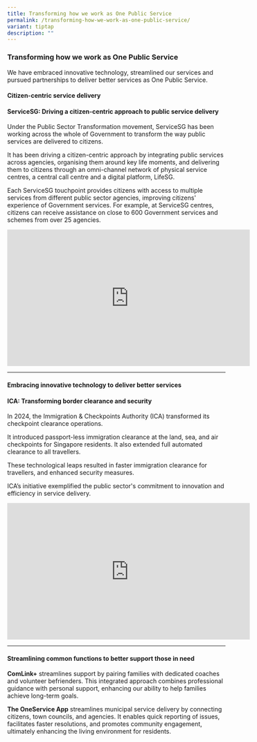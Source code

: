 ```yaml
---
title: Transforming how we work as One Public Service
permalink: /transforming-how-we-work-as-one-public-service/
variant: tiptap
description: ""
---
```

<h3><strong>Transforming how we work as One Public Service</strong></h3>
<p>We have embraced innovative technology, streamlined our services and pursued
partnerships to deliver better services as One Public Service.</p>
<h4><strong>Citizen-centric service delivery</strong></h4>
<h4>ServiceSG: Driving a citizen-centric approach to public service delivery</h4>
<p>Under the Public Sector Transformation movement, ServiceSG has been working
across the whole of Government to transform the way public services are
delivered to citizens.</p>
<p>It has been driving a citizen-centric approach by integrating public services
across agencies, organising them around key life moments, and delivering
them to citizens through an omni-channel network of physical service centres,
a central call centre and a digital platform, LifeSG.</p>
<p>Each ServiceSG touchpoint provides citizens with access to multiple services
from different public sector agencies, improving citizens' experience of
Government services. For example, at ServiceSG centres, citizens can receive
assistance on close to 600 Government services and schemes from over 25
agencies.</p>
<div class="iframe-wrapper">
<iframe height="315" width="560" allowfullscreen="true" frameborder="0" src="https://www.youtube.com/embed/_-aSlsDaZec?si=9spIgJPL3qRLA8Kw&amp;controls=0"></iframe>
</div>
<hr>
<h4><strong>Embracing innovative technology to deliver better services</strong></h4>
<h4>ICA: Transforming border clearance and security</h4>
<p>In 2024, the Immigration &amp; Checkpoints Authority (ICA) transformed
its checkpoint clearance operations.</p>
<p>It introduced passport-less immigration clearance at the land, sea, and
air checkpoints for Singapore residents. It also extended full automated
clearance to all travellers.</p>
<p>These technological leaps resulted in faster immigration clearance for
travellers, and enhanced security measures.</p>
<p>ICA’s initiative exemplified the public sector's commitment to innovation
and efficiency in service delivery.</p>
<div class="iframe-wrapper">
<iframe height="315" width="560" allowfullscreen="true" frameborder="0" src="https://www.youtube.com/embed/GjATXtB9GwA?si=eHP0mxCt7_eQjRWk&amp;controls=0"></iframe>
</div>
<hr>
<h4><strong>Streamlining common functions to better support those in need</strong></h4>
<p><strong>ComLink+</strong> streamlines support by pairing families with
dedicated coaches and volunteer befrienders. This integrated approach combines
professional guidance with personal support, enhancing our ability to help
families achieve long-term goals.</p>
<p><strong>The OneService App</strong> streamlines municipal service delivery
by connecting citizens, town councils, and agencies. It enables quick reporting
of issues, facilitates faster resolutions, and promotes community engagement,
ultimately enhancing the living environment for residents.</p>